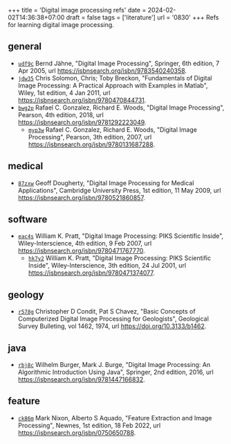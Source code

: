 +++
title = 'Digital image processing refs'
date = 2024-02-02T14:36:38+07:00
draft = false
tags = ['literature']
url = '0830'
+++
Refs for learning digital image processing.
<!--more-->


## general
+ [`udf9c`](https://osf.io/udf9c) Bernd Jähne, "Digital Image Processing", Springer, 6th edition, 7 Apr 2005, url https://isbnsearch.org/isbn/9783540240358.
+ [`jdw35`](https://osf.io/jdw35) Chris Solomon, Chris; Toby Breckon, "Fundamentals of Digital Image Processing: A Practical Approach with Examples in Matlab", Wiley, 1st edition, 4 Jan 2011, url https://isbnsearch.org/isbn/9780470844731.
+ [`bwg2p`](https://osf.io/bwg2p) Rafael C. Gonzalez, Richard E. Woods, "Digital Image Processing", Pearson, 4th edition, 2018, url https://isbnsearch.org/isbn/9781292223049.
  + [`myp3w`](https://osf.io/myp3w) Rafael C. Gonzalez, Richard E. Woods, "Digital Image Processing", Pearson, 3th edition, 2007, url https://isbnsearch.org/isbn/9780131687288.


## medical
+ [`87zxw`](https://osf.io/87zxw) Geoff Dougherty, "Digital Image Processing for Medical Applications", Cambridge University Press, 1st edition, 11 May 2009, url https://isbnsearch.org/isbn/9780521860857.


## software
+ [`eac4s`](https://osf.io/eac4s) William K. Pratt, "Digital Image Processing: PIKS Scientific Inside", Wiley-Interscience, 4th edition, 9 Feb 2007, url https://isbnsearch.org/isbn/9780471767770.
  + [`hk7y2`](https://osf.io/hk7y2) William K. Pratt, "Digital Image Processing: PIKS Scientific Inside", Wiley-Interscience, 3th edition, 24 Jul 2001, url https://isbnsearch.org/isbn/9780471374077.


## geology
+ [`r578g`](https://osf.io/r578g) Christopher D Condit, Pat S Chavez, "Basic Concepts of Computerized Digital Image Processing for Geologists", Geological Survey Bulleting, vol 1462, 1974, url https://doi.org/10.3133/b1462.


## java
+ [`rbj8c`](https://osf.io/rbj8c) Wilhelm Burger, Mark J. Burge, "Digital Image Processing: An Algorithmic Introduction Using Java", Springer, 2nd edition, 2016, url https://isbnsearch.org/isbn/9781447166832.


## feature
+ [`ck86m`](https://osf.io/ck86m) Mark Nixon, Alberto S Aquado, "Feature Extraction and Image Processing", Newnes, 1st edition, 18 Feb 2022, url https://isbnsearch.org/isbn/0750650788.
